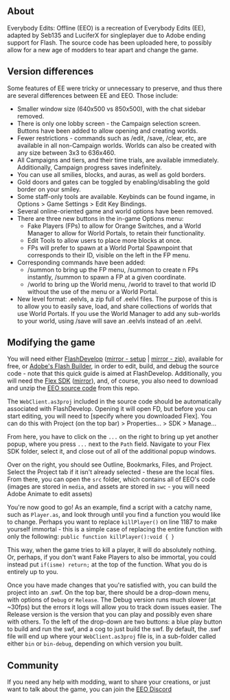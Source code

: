## About
Everybody Edits: Offline (EEO) is a recreation of Everybody Edits (EE), adapted by Seb135 and LuciferX for singleplayer due to Adobe ending support for Flash. The source code has been uploaded here, to possibly allow for a new age of modders to tear apart and change the game.

## Version differences
Some features of EE were tricky or unnecessary to preserve, and thus there are several differences between EE and EEO. Those include:
* Smaller window size (640x500 vs 850x500), with the chat sidebar removed.
* There is only one lobby screen - the Campaign selection screen. Buttons have been added to allow opening and creating worlds.
* Fewer restrictions - commands such as /edit, /save, /clear, etc, are available in all non-Campaign worlds. Worlds can also be created with any size between 3x3 to 636x460.
* All Campaigns and tiers, and their time trials, are available immediately. Additionally, Campaign progress saves indefinitely.
* You can use all smilies, blocks, and auras, as well as gold borders.
* Gold doors and gates can be toggled by enabling/disabling the gold border on your smiley.
* Some staff-only tools are available. Keybinds can be found ingame, in Options > Game Settings > Edit Key Bindings.
* Several online-oriented game and world options have been removed.
* There are three new buttons in the in-game Options menu:
  * Fake Players (FPs) to allow for Orange Switches, and a World Manager to allow for World Portals, to retain their functionality.
  * Edit Tools to allow users to place more blocks at once.
  * FPs will prefer to spawn at a World Portal Spawnpoint that corresponds to their ID, visible on the left in the FP menu.
* Corresponding commands have been added:
  * /summon to bring up the FP menu, /summon <n> to create n FPs instantly, /summon <x> <y> to spawn a FP at a given coordinate.
  * /world to bring up the World menu, /world <id> to travel to that world ID without the use of the menu or a World Portal.
* New level format: .eelvls, a zip full of .eelvl files. The purpose of this is to allow you to easily save, load, and share collections of worlds that use World Portals. If you use the World Manager to add any sub-worlds to your world, using /save will save an .eelvls instead of an .eelvl.

## Modifying the game
You will need either [FlashDevelop](https://www.flashdevelop.org) ([mirror - setup](https://www.mediafire.com/file/vz1m7718ly0oi4i/FlashDevelop-5.3.3.exe/file) | [mirror - zip](https://www.mediafire.com/file/w3w0rssm2v4f908/FlashDevelop-5.3.3.zip/file)), available for free, or [Adobe's Flash Builder](https://www.adobe.com/products/flash-builder-standard.html), in order to edit, build, and debug the source code - note that this quick guide is aimed at FlashDevelop. Additionally, you will need the [Flex SDK](https://helpx.adobe.com/flash-builder/release-note/flex-4-6-sdk-release.html) ([mirror](https://www.mediafire.com/file/s06u3lr3dbpkucz/flex.zip/file)), and, of course, you also need to download and unzip the [EEO source code](https://github.com/Seb-135/ee-offline/archive/main.zip) from this repo.

The `WebClient.as3proj` included in the source code should be automatically associated with FlashDevelop. Opening it will open FD, but before you can start editing, you will need to [specify where you downloaded Flex]. You can do this with Project (on the top bar) > Properties... > SDK > Manage...

From here, you have to click on the `...` on the right to bring up yet another popup, where you press `...` next to the `Path` field. Navigate to your Flex SDK folder, select it, and close out of all of the additional popup windows.

Over on the right, you should see Outline, Bookmarks, Files, and Project. Select the Project tab if it isn't already selected - these are the local files. From there, you can open the `src` folder, which contains all of EEO's code (images are stored in `media`, and assets are stored in `swc` - you will need Adobe Animate to edit assets)

You're now good to go! As an example, find a script with a catchy name, such as `Player.as`, and look through until you find a function you would like to change. Perhaps you want to replace `killPlayer()` on line 1187 to make yourself immortal - this is a simple case of replacing the entire function with only the following:
`public function killPlayer():void { }`

This way, when the game tries to kill a player, it will do absolutely nothing. Or, perhaps, if you don't want Fake Players to also be immortal, you could instead put `if(isme) return;` at the top of the function. What you do is entirely up to you.

Once you have made changes that you're satisfied with, you can build the project into an .swf. On the top bar, there should be a drop-down menu, with options of `Debug` or `Release`. The Debug version runs much slower (at ~30fps) but the errors it logs will allow you to track down issues easier. The Release version is the version that you can play and possibly even share with others. To the left of the drop-down are two buttons: a blue play button to build and run the swf, and a cog to just build the swf. By default, the .swf file will end up where your `WebClient.as3proj` file is, in a sub-folder called either `bin` or `bin-debug`, depending on which version you built.
 
## Community
If you need any help with modding, want to share your creations, or just want to talk about the game, you can join the [EEO Discord](https://discord.gg/V5maATbSgc)
